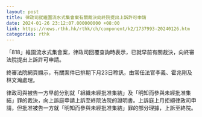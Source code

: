 ```yaml
---
layout: post
title: 律政司就維園流水式集會案有關裁決向終院提出上訴許可申請
date: 2024-01-26 23:12:07.000000000 +08:00
link: https://news.rthk.hk/rthk/ch/component/k2/1737993-20240126.htm
categories: rthk
---
```


「818」維園流水式集會案，律政司回覆查詢時表示，已就早前有關裁決，向終審法院提出上訴許可申請。

終審法院網頁顯示，有關案件已排期下月23日聆訊，由常任法官李義、霍兆剛及林文瀚處理。

律政司與被告一方早前分別就「組織未經批准集結」及「明知而參與未經批准集結」罪的裁決，向上訴庭申請上訴至終院法院的證明書。上訴庭上月拒絕律政司申請，但批准被告一方就「明知而參與未經批准集結」罪的部分理據，上訴至終院。
